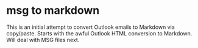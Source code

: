 # msg to markdown

This is an initial attempt to convert Outlook emails to Markdown via copy/paste. Starts with the awful Outlook HTML conversion to Markdown. Will deal with MSG files next.
